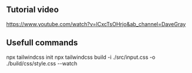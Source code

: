 ## Tutorial video

https://www.youtube.com/watch?v=lCxcTsOHrjo&ab_channel=DaveGray

## Usefull commands

npx tailwindcss init
npx tailwindcss build -i ./src/input.css -o ./build/css/style.css --watch
